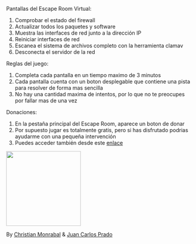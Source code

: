 Pantallas del Escape Room Virtual:

1. Comprobar el estado del firewall
2. Actualizar todos los paquetes y software
3. Muestra las interfaces de red junto a la dirección IP 
4. Reiniciar interfaces de red 
5. Escanea el sistema de archivos completo con la herramienta clamav
6. Desconecta el servidor de la red

Reglas del juego:

1. Completa cada pantalla en un tiempo maximo de 3 minutos
2. Cada pantalla cuenta con un boton desplegable que contiene una pista para resolver de forma mas sencilla
3. No hay una cantidad maxima de intentos, por lo que no te preocupes por fallar mas de una vez

Donaciones:

1. En la pestaña principal del Escape Room, aparece un boton de donar
2. Por supuesto jugar es totalmente gratis, pero si has disfrutado podrias ayudarme con una pequeña intervención
3. Puedes acceder también desde este [enlace](https://www.buymeacoffee.com/christianmd)

<a href="https://www.buymeacoffee.com/christianmd"><img src="https://cdn.buymeacoffee.com/buttons/v2/default-yellow.png" width="200" /></a>


By [Christian Monrabal](https://github.com/christian-monrabal?tab=repositories) & [Juan Carlos Prado](https://github.com/JuanCarlospg)
